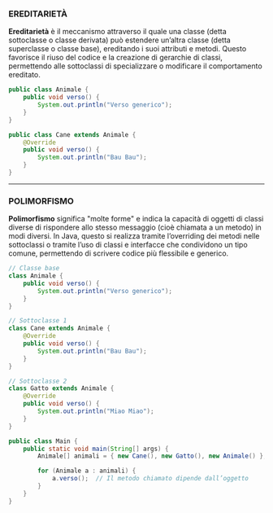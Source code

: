 ### EREDITARIETÀ
**Ereditarietà** è il meccanismo attraverso il quale una classe (detta sottoclasse o classe derivata) può estendere un’altra classe (detta superclasse o classe base), ereditando i suoi attributi e metodi. Questo favorisce il riuso del codice e la creazione di gerarchie di classi, permettendo alle sottoclassi di specializzare o modificare il comportamento ereditato.

```java
public class Animale {
    public void verso() {
        System.out.println("Verso generico");
    }
}

public class Cane extends Animale {
    @Override
    public void verso() {
        System.out.println("Bau Bau");
    }
}
```

---
### POLIMORFISMO
**Polimorfismo** significa "molte forme" e indica la capacità di oggetti di classi diverse di rispondere allo stesso messaggio (cioè chiamata a un metodo) in modi diversi. In Java, questo si realizza tramite l’overriding dei metodi nelle sottoclassi o tramite l’uso di classi e interfacce che condividono un tipo comune, permettendo di scrivere codice più flessibile e generico.

```java
// Classe base
class Animale {
    public void verso() {
        System.out.println("Verso generico");
    }
}

// Sottoclasse 1
class Cane extends Animale {
    @Override
    public void verso() {
        System.out.println("Bau Bau");
    }
}

// Sottoclasse 2
class Gatto extends Animale {
    @Override
    public void verso() {
        System.out.println("Miao Miao");
    }
}

public class Main {
    public static void main(String[] args) {
        Animale[] animali = { new Cane(), new Gatto(), new Animale() };

        for (Animale a : animali) {
            a.verso();  // Il metodo chiamato dipende dall’oggetto
        }
    }
}
```